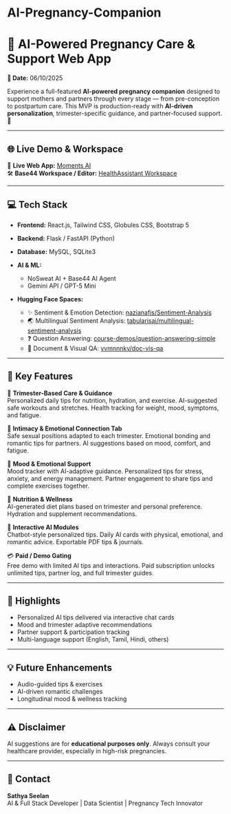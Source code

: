 # AI-Pregnancy-Companion


# 🤰 AI-Powered Pregnancy Care & Support Web App

**📅 Date:** 06/10/2025  

Experience a full-featured **AI-powered pregnancy companion** designed to support mothers and partners through every stage — from pre-conception to postpartum care. This MVP is production-ready with **AI-driven personalization**, trimester-specific guidance, and partner-focused support. 🌸

---

## 🌐 Live Demo & Workspace

🚀 **Live Web App:** [Moments AI](https://moments-ai-391ac897.base44.app)  
🛠️ **Base44 Workspace / Editor:** [HealthAssistant Workspace](https://app.base44.com/apps/68e3da881e104434391ac897/editor/preview/HealthAssistant)

---

## 💻 Tech Stack

- **Frontend:** React.js, Tailwind CSS, Globules CSS, Bootstrap 5  
- **Backend:** Flask / FastAPI (Python)  
- **Database:** MySQL, SQLite3  
- **AI & ML:**  
  - NoSweat AI + Base44 AI Agent  
  - Gemini API / GPT-5 Mini  

- **Hugging Face Spaces:**  
  - ✨ Sentiment & Emotion Detection: [nazianafis/Sentiment-Analysis](https://huggingface.co/spaces/nazianafis/Sentiment-Analysis)  
  - 🌏 Multilingual Sentiment Analysis: [tabularisai/multilingual-sentiment-analysis](https://huggingface.co/spaces/tabularisai/multilingual-sentiment-analysis)  
  - ❓ Question Answering: [course-demos/question-answering-simple](https://huggingface.co/spaces/course-demos/question-answering-simple)  
  - 📄 Document & Visual QA: [vvmnnnkv/doc-vis-qa](https://huggingface.co/spaces/vvmnnnkv/doc-vis-qa)  

---

## 🌸 Key Features

🍼 **Trimester-Based Care & Guidance**  
Personalized daily tips for nutrition, hydration, and exercise. AI-suggested safe workouts and stretches. Health tracking for weight, mood, symptoms, and fatigue.  

💞 **Intimacy & Emotional Connection Tab**  
Safe sexual positions adapted to each trimester. Emotional bonding and romantic tips for partners. AI suggestions based on mood, comfort, and fatigue.  

🌈 **Mood & Emotional Support**  
Mood tracker with AI-adaptive guidance. Personalized tips for stress, anxiety, and energy management. Partner engagement to share tips and complete exercises together.  

🥗 **Nutrition & Wellness**  
AI-generated diet plans based on trimester and personal preference. Hydration and supplement recommendations.  

💬 **Interactive AI Modules**  
Chatbot-style personalized tips. Daily AI cards with physical, emotional, and romantic advice. Exportable PDF tips & journals.  

💳 **Paid / Demo Gating**  
Free demo with limited AI tips and interactions. Paid subscription unlocks unlimited tips, partner log, and full trimester guides.  

---

## 🔗 Highlights

- Personalized AI tips delivered via interactive chat cards  
- Mood and trimester adaptive recommendations  
- Partner support & participation tracking  
- Multi-language support (English, Tamil, Hindi, others)  

---

## 💡 Future Enhancements

- Audio-guided tips & exercises  
- AI-driven romantic challenges  
- Longitudinal mood & wellness tracking  

---

## ⚠️ Disclaimer

AI suggestions are for **educational purposes only**. Always consult your healthcare provider, especially in high-risk pregnancies.  

---

## 📌 Contact

**Sathya Seelan**  
AI & Full Stack Developer | Data Scientist | Pregnancy Tech Innovator  
